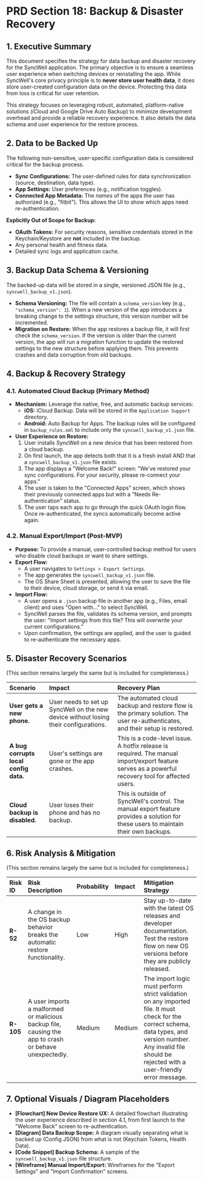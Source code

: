 # PRD Section 18: Backup & Disaster Recovery

## 1. Executive Summary

This document specifies the strategy for data backup and disaster recovery for the SyncWell application. The primary objective is to ensure a seamless user experience when switching devices or reinstalling the app. While SyncWell's core privacy principle is to **never store user health data**, it does store user-created configuration data on the device. Protecting this data from loss is critical for user retention.

This strategy focuses on leveraging robust, automated, platform-native solutions (iCloud and Google Drive Auto Backup) to minimize development overhead and provide a reliable recovery experience. It also details the data schema and user experience for the restore process.

## 2. Data to be Backed Up

The following non-sensitive, user-specific configuration data is considered critical for the backup process.

*   **Sync Configurations:** The user-defined rules for data synchronization (source, destination, data type).
*   **App Settings:** User preferences (e.g., notification toggles).
*   **Connected App Metadata:** The *names* of the apps the user has authorized (e.g., "fitbit"). This allows the UI to show which apps need re-authentication.

**Explicitly Out of Scope for Backup:**
*   **OAuth Tokens:** For security reasons, sensitive credentials stored in the Keychain/Keystore are **not** included in the backup.
*   Any personal health and fitness data.
*   Detailed sync logs and application cache.

## 3. Backup Data Schema & Versioning

The backed-up data will be stored in a single, versioned JSON file (e.g., `syncwell_backup_v1.json`).

*   **Schema Versioning:** The file will contain a `schema_version` key (e.g., `"schema_version": 1`). When a new version of the app introduces a breaking change to the settings structure, this version number will be incremented.
*   **Migration on Restore:** When the app restores a backup file, it will first check the `schema_version`. If the version is older than the current version, the app will run a migration function to update the restored settings to the new structure before applying them. This prevents crashes and data corruption from old backups.

## 4. Backup & Recovery Strategy

### 4.1. Automated Cloud Backup (Primary Method)

*   **Mechanism:** Leverage the native, free, and automatic backup services:
    *   **iOS:** iCloud Backup. Data will be stored in the `Application Support` directory.
    *   **Android:** Auto Backup for Apps. The backup rules will be configured in `backup_rules.xml` to include only the `syncwell_backup_v1.json` file.
*   **User Experience on Restore:**
    1.  User installs SyncWell on a new device that has been restored from a cloud backup.
    2.  On first launch, the app detects both that it is a fresh install AND that a `syncwell_backup_v1.json` file exists.
    3.  The app displays a "Welcome Back!" screen: "We've restored your sync configurations. For your security, please re-connect your apps."
    4.  The user is taken to the "Connected Apps" screen, which shows their previously connected apps but with a "Needs Re-authentication" status.
    5.  The user taps each app to go through the quick OAuth login flow. Once re-authenticated, the syncs automatically become active again.

### 4.2. Manual Export/Import (Post-MVP)

*   **Purpose:** To provide a manual, user-controlled backup method for users who disable cloud backups or want to share settings.
*   **Export Flow:**
    *   A user navigates to `Settings > Export Settings`.
    *   The app generates the `syncwell_backup_v1.json` file.
    *   The OS Share Sheet is presented, allowing the user to save the file to their device, cloud storage, or send it via email.
*   **Import Flow:**
    *   A user opens a `.json` backup file in another app (e.g., Files, email client) and uses "Open with..." to select SyncWell.
    *   SyncWell parses the file, validates its schema version, and prompts the user: "Import settings from this file? This will overwrite your current configurations."
    *   Upon confirmation, the settings are applied, and the user is guided to re-authenticate the necessary apps.

## 5. Disaster Recovery Scenarios

(This section remains largely the same but is included for completeness.)

| Scenario | Impact | Recovery Plan |
| :--- | :--- | :--- |
| **User gets a new phone.** | User needs to set up SyncWell on the new device without losing their configurations. | The automated cloud backup and restore flow is the primary solution. The user re-authenticates, and their setup is restored. |
| **A bug corrupts local config data.** | User's settings are gone or the app crashes. | This is a code-level issue. A hotfix release is required. The manual import/export feature serves as a powerful recovery tool for affected users. |
| **Cloud backup is disabled.** | User loses their phone and has no backup. | This is outside of SyncWell's control. The manual export feature provides a solution for these users to maintain their own backups. |

## 6. Risk Analysis & Mitigation

(This section remains largely the same but is included for completeness.)

| Risk ID | Risk Description | Probability | Impact | Mitigation Strategy |
| :--- | :--- | :--- | :--- | :--- |
| **R-52** | A change in the OS backup behavior breaks the automatic restore functionality. | Low | High | Stay up-to-date with the latest OS releases and developer documentation. Test the restore flow on new OS versions before they are publicly released. |
| **R-105** | A user imports a malformed or malicious backup file, causing the app to crash or behave unexpectedly. | Medium | Medium | The import logic must perform strict validation on any imported file. It must check for the correct schema, data types, and version number. Any invalid file should be rejected with a user-friendly error message. |

## 7. Optional Visuals / Diagram Placeholders

*   **[Flowchart] New Device Restore UX:** A detailed flowchart illustrating the user experience described in section 4.1, from first launch to the "Welcome Back" screen to re-authentication.
*   **[Diagram] Data Backup Scope:** A diagram visually separating what is backed up (Config JSON) from what is not (Keychain Tokens, Health Data).
*   **[Code Snippet] Backup Schema:** A sample of the `syncwell_backup_v1.json` file structure.
*   **[Wireframe] Manual Import/Export:** Wireframes for the "Export Settings" and "Import Confirmation" screens.
